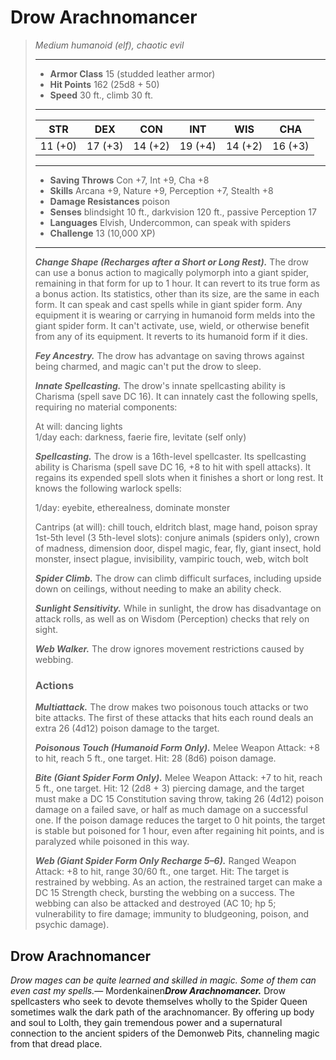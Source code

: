 # Drow Arachnomancer
>*Medium humanoid (elf), chaotic evil*
>___
>- **Armor Class** 15 (studded leather armor)
>- **Hit Points** 162 (25d8 + 50)
>- **Speed** 30 ft., climb 30 ft.
>___
>|STR|DEX|CON|INT|WIS|CHA|
>|:---:|:---:|:---:|:---:|:---:|:---:|
>|11 (+0)|17 (+3)|14 (+2)|19 (+4)|14 (+2)|16 (+3)|
>___
>- **Saving Throws** Con +7, Int +9, Cha +8
>- **Skills** Arcana +9, Nature +9, Perception +7, Stealth +8
>- **Damage Resistances** poison
>- **Senses** blindsight 10 ft., darkvision 120 ft., passive Perception 17
>- **Languages** Elvish, Undercommon, can speak with spiders
>- **Challenge** 13 (10,000 XP)
>___
>***Change Shape (Recharges after a Short or Long Rest).*** The drow can use a bonus action to magically polymorph into a giant spider, remaining in that form for up to 1 hour. It can revert to its true form as a bonus action. Its statistics, other than its size, are the same in each form. It can speak and cast spells while in giant spider form. Any equipment it is wearing or carrying in humanoid form melds into the giant spider form. It can't activate, use, wield, or otherwise benefit from any of its equipment. It reverts to its humanoid form if it dies.  
>
>***Fey Ancestry.*** The drow has advantage on saving throws against being charmed, and magic can't put the drow to sleep.  
>
>***Innate Spellcasting.*** The drow's innate spellcasting ability is Charisma (spell save DC 16). It can innately cast the following spells, requiring no material components:  
>
>At will: dancing lights  
>1/day each: darkness, faerie fire, levitate (self only)  
>
>
>***Spellcasting.*** The drow is a 16th-level spellcaster. Its spellcasting ability is Charisma (spell save DC 16, +8 to hit with spell attacks). It regains its expended spell slots when it finishes a short or long rest. It knows the following warlock spells:  
>
>1/day: eyebite, etherealness, dominate monster  
>
>Cantrips (at will): chill touch, eldritch blast, mage hand, poison spray  
>1st-5th level (3 5th-level slots): conjure animals (spiders only), crown of madness, dimension door, dispel magic, fear, fly, giant insect, hold monster, insect plague, invisibility, vampiric touch, web, witch bolt  
>
>
>***Spider Climb.*** The drow can climb difficult surfaces, including upside down on ceilings, without needing to make an ability check.  
>
>***Sunlight Sensitivity.*** While in sunlight, the drow has disadvantage on attack rolls, as well as on Wisdom (Perception) checks that rely on sight.  
>
>***Web Walker.*** The drow ignores movement restrictions caused by webbing.  
>
>### Actions
>***Multiattack.*** The drow makes two poisonous touch attacks or two bite attacks. The first of these attacks that hits each round deals an extra 26 (4d12) poison damage to the target.  
>
>***Poisonous Touch (Humanoid Form Only).*** Melee Weapon Attack: +8 to hit, reach 5 ft., one target. Hit: 28 (8d6) poison damage.  
>
>***Bite (Giant Spider Form Only).*** Melee Weapon Attack: +7 to hit, reach 5 ft., one target. Hit: 12 (2d8 + 3) piercing damage, and the target must make a DC 15 Constitution saving throw, taking 26 (4d12) poison damage on a failed save, or half as much damage on a successful one. If the poison damage reduces the target to 0 hit points, the target is stable but poisoned for 1 hour, even after regaining hit points, and is paralyzed while poisoned in this way.  
>
>***Web (Giant Spider Form Only Recharge 5–6).*** Ranged Weapon Attack: +8 to hit, range 30/60 ft., one target. Hit: The target is restrained by webbing. As an action, the restrained target can make a DC 15 Strength check, bursting the webbing on a success. The webbing can also be attacked and destroyed (AC 10; hp 5; vulnerability to fire damage; immunity to bludgeoning, poison, and psychic damage).
## Drow Arachnomancer
*Drow mages can be quite learned and skilled in magic. Some of them can even cast my spells.*— Mordenkainen***Drow Arachnomancer.*** Drow spellcasters who seek to devote themselves wholly to the Spider Queen sometimes walk the dark path of the arachnomancer. By offering up body and soul to Lolth, they gain tremendous power and a supernatural connection to the ancient spiders of the Demonweb Pits, channeling magic from that dread place.